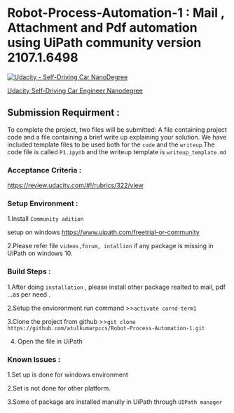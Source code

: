 # Robot-Process-Automation-1 : Mail , Attachment and Pdf automation using UiPath community version 2107.1.6498


[![Udacity - Self-Driving Car NanoDegree](https://s3.amazonaws.com/udacity-sdc/github/shield-carnd.svg)](http://www.udacity.com/drive)
 


[Udacity Self-Driving Car Engineer Nanodegree](https://www.udacity.com/course/self-driving-car-engineer-nanodegree--nd013)

## Submission Requirment :
 To complete the project, two files will be submitted: 
 A file containing project code and a file containing a brief write up explaining your solution. We have included template files to be used both for the `code` and the `writeup`.The code file is called `P1.ipynb` and the writeup template is `writeup_template.md`
 
 ### Acceptance Criteria :
 <https://review.udacity.com/#!/rubrics/322/view>
 
 ### Setup Environment :
 1.Install `Community adition`
 
 
   setup on windows
   <https://www.uipath.com/freetrial-or-community>
   
 2.Please refer file ``videos,forum, intallion`` if any package is missing in UiPath on windows 10. 
   
 ### Build Steps :
 
 1.After doing `installation` , please install other package realted to mail, pdf ...as per need .
 
 2.Setup the envioronment run command >>``activate carnd-term1``
 
 3.Clone the project from github >>``git clone https://github.com/atulkumarpccs/Robot-Process-Automation-1.git `` 
 
 4. Open the file in UiPath 
  

   
   
 ### Known Issues :
 
 1.Set up is done for windows environment
 
 2.Set is not done for other platform.
 
 3.Some of package are installed manully in UiPath through ``UIPath manager`` 
 
